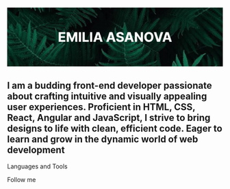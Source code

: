 ![Header](https://github.com/EmmYAsa/EmmyAsa/blob/main/assets/Untitled.png)

## I am a budding front-end developer passionate about crafting intuitive and visually appealing user experiences. Proficient in HTML, CSS, React, Angular  and JavaScript, I strive to bring designs to life with clean, efficient code. Eager to learn and grow in the dynamic world of web development

Languages and Tools

Follow me